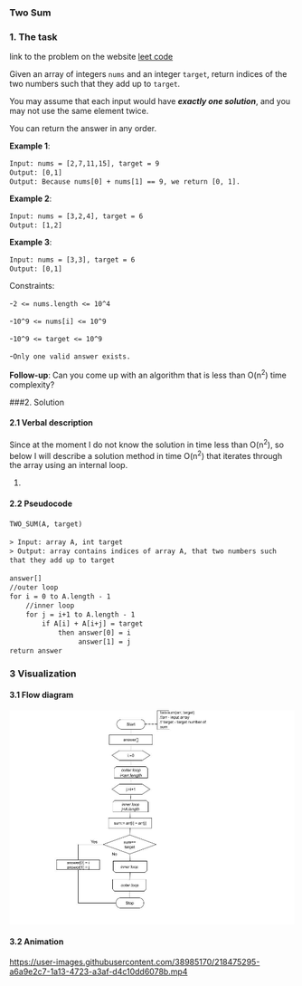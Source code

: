 ### Two Sum
### 1. The task
link to the problem on the website [leet code](https://leetcode.com/problems/two-sum/)

Given an array of integers `nums` and an integer `target`, return indices of the two numbers such that they add up to `target`.

You may assume that each input would have ___exactly one solution___, and you may not use the same element twice.

You can return the answer in any order.



__Example 1__:

```
Input: nums = [2,7,11,15], target = 9
Output: [0,1]
Output: Because nums[0] + nums[1] == 9, we return [0, 1].
```

__Example 2__:

```
Input: nums = [3,2,4], target = 6
Output: [1,2]
```
__Example 3__:

```
Input: nums = [3,3], target = 6
Output: [0,1]
```

Constraints:

-`2 <= nums.length <= 10^4`

-`10^9 <= nums[i] <= 10^9`

-`10^9 <= target <= 10^9`

-`Only one valid answer exists.`


__Follow-up__: Can you come up with an algorithm that is less than O(n<sup>2</sup>) time complexity?

###2. Solution
#### 2.1 Verbal description

Since at the moment I do not know the solution in time less than O(n<sup>2</sup>), 
so below I will describe a solution method in time O(n<sup>2</sup>) that iterates through the array using an internal loop.

1. 

#### 2.2 Pseudocode 


````
TWO_SUM(A, target)

> Input: array A, int target
> Output: array contains indices of array A, that two numbers such that they add up to target

answer[]
//outer loop
for i = 0 to A.length - 1
    //inner loop
    for j = i+1 to A.length - 1
        if A[i] + A[i+j] = target
            then answer[0] = i
                 answer[1] = j
return answer
````

### 3 Visualization
#### 3.1 Flow diagram

![flow diagram](FlowDiagram.jpg)
#### 3.2 Animation 

https://user-images.githubusercontent.com/38985170/218475295-a6a9e2c7-1a13-4723-a3af-d4c10dd6078b.mp4 
